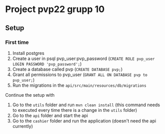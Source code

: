 # Project pvp22 grupp 10


## Setup
### First time
1. Install postgres
2. Create a user in psql pvp_user:pvp_password (`CREATE ROLE pvp_user LOGIN PASSWORD 'pvp_password';`)
3. Create a database called pvp (`CREATE DATABASE pvp;`)
4. Grant all permissions to pvp_user (`GRANT ALL ON DATABASE pvp to pvp_user;`)
5. Run the migrations in the `api/src/main/resources/db/migrations`


Continue the setup with 
1. Go to the `utils` folder and run `mvn clean install` (this command needs to executed every time there is a change in the `utils` folder)
2. Go to the `api` folder and start the api
3. Go to the `cashier` folder and run the application (doesn't need the api currently)
